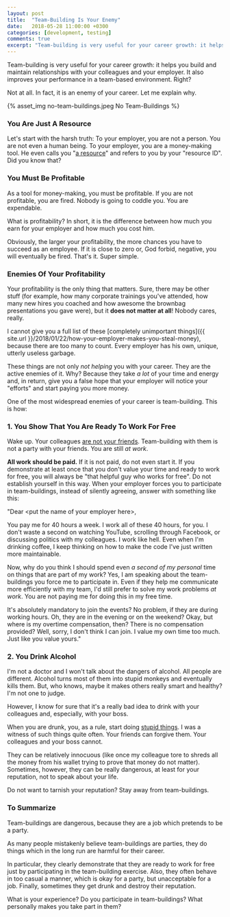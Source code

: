 ```yaml
---
layout: post
title:  "Team-Building Is Your Enemy"
date:   2018-05-28 11:00:00 +0300
categories: [development, testing]
comments: true
excerpt: "Team-building is very useful for your career growth: it helps you build and maintain relationships with your colleagues and your employer. It also improves your performance in a team-based environment. Right? Not at all. In fact, it is an enemy of your career. Let me explain why."
---
```


Team-building is very useful for your career growth: it helps you build and maintain relationships with your colleagues and your employer. It also improves your performance in a team-based environment. Right?

Not at all. In fact, it is an enemy of your career. Let me explain why.

{% asset_img no-team-buildings.jpeg No Team-Buildings %}

### You Are Just A Resource

Let's start with the harsh truth: To your employer, you are not a person. You are not even a human being. To your employer, you are a money-making tool. He even calls you "[a resource](https://www.quora.com/Why-do-IT-companies-call-employees-a-resource)" and refers to you by your "resource ID". Did you know that?

### You Must Be Profitable

As a tool for money-making, you must be profitable. If you are not profitable, you are fired. Nobody is going to coddle you. You are expendable.

What is profitability? In short, it is the difference between how much you earn for your employer and how much you cost him.

Obviously, the larger your profitability, the more chances you have to succeed as an employee. If it is close to zero or, God forbid, negative, you will eventually be fired. That's it. Super simple.

### Enemies Of Your Profitability

Your profitability is the only thing that matters. Sure, there may be other stuff (for example, how many corporate trainings you've attended, how many new hires you coached and how awesome the brownbag presentations you gave were), but it __does not matter at all__! Nobody cares, really.

I cannot give you a full list of these [completely unimportant things]({{ site.url }}/2018/01/22/how-your-employer-makes-you-steal-money), because there are too many to count. Every employer has his own, unique, utterly useless garbage.

These things are not only _not helping_ you with your career. They are the active enemies of it. Why? Because they take _a lot_ of your time and energy and, in return, give you a false hope that your employer will notice your "efforts" and start paying you more money.

One of the most widespread enemies of your career is team-building. This is how:

### 1. You Show That You Are Ready To Work For Free

Wake up. Your colleagues [are not your friends](https://chinmaeke.wordpress.com/2017/03/14/your-colleagues-are-not-your-friends/). Team-building with them is not a party with your friends. You are still _at work_.

__All work should be paid.__ If it is not paid, do not even start it. If you demonstrate at least once that you don't value your time and ready to work for free, you will always be "that helpful guy who works for free". Do not establish yourself in this way. When your employer forces you to participate in team-buildings, instead of silently agreeing, answer with something like this:

"Dear \<put the name of your employer here\>,

You pay me for 40 hours a week. I work all of these 40 hours, for you. I don't waste a second on watching YouTube, scrolling through Facebook, or discussing politics with my colleagues. I work like hell. Even when I'm drinking coffee, I keep thinking on how to make the code I've just written more maintainable.

Now, why do you think I should spend even _a second of my personal_ time on things that are part of my work? Yes, I am speaking about the team-buildings you force me to participate in. Even if they help me communicate more efficiently with my team, I'd still prefer to solve my work problems _at work_. You are not paying me for doing this in my free time.

It's absolutely mandatory to join the events? No problem, if they are during working hours. Oh, they are in the evening or on the weekend? Okay, but where is my overtime compensation, then? There is no compensation provided? Well, sorry, I don't think I can join. I value my own time too much. Just like you value yours."

### 2. You Drink Alcohol

I'm not a doctor and I won't talk about the dangers of alcohol. All people are different. Alcohol turns most of them into stupid monkeys and eventually kills them. But, who knows, maybe it makes others really smart and healthy? I'm not one to judge.

However, I know for sure that it's a really bad idea to drink with your colleagues and, especially, with your boss.

When you are drunk, you, as a rule, start doing [stupid things](https://9gag.com/gag/aKjW8VQ). I was a witness of such things quite often. Your friends can forgive them. Your colleagues and your boss cannot.

They can be relatively innocuous (like once my colleague tore to shreds all the money from his wallet trying to prove that money do not matter). Sometimes, however, they can be really dangerous, at least for your reputation, not to speak about your life.

Do not want to tarnish your reputation? Stay away from team-buildings.

### To Summarize

Team-buildings are dangerous, because they are a job which pretends to be a party.

As many people mistakenly believe team-buildings are parties, they do things which in the long run are harmful for their career.

In particular, they clearly demonstrate that they are ready to work for free just by participating in the team-building exercise. Also, they often behave in too casual a manner, which is okay for a party, but unacceptable for a job. Finally, sometimes they get drunk and destroy their reputation.

What is your experience? Do you participate in team-buildings? What personally makes you take part in them?
